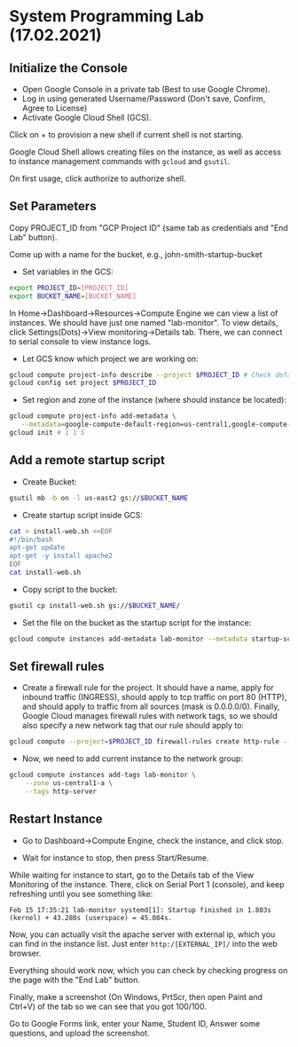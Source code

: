 
# System Programming Lab (17.02.2021)

## Initialize the Console

* Open Google Console in a private tab (Best to use Google Chrome).
* Log in using generated Username/Password (Don't save, Confirm, Agree to License)
* Activate Google Cloud Shell (GCS).

Click on + to provision a new shell if current shell is not starting.

Google Cloud Shell allows creating files on the instance, as well as access to instance management commands with `gcloud` and `gsutil`.

On first usage, click authorize to authorize shell.

## Set Parameters

Copy PROJECT_ID from "GCP Project ID" (same tab as credentials and "End Lab" button).

Come up with a name for the bucket, e.g., john-smith-startup-bucket

* Set variables in the GCS:
```sh
export PROJECT_ID=[PROJECT_ID]
export BUCKET_NAME=[BUCKET_NAME]
```

In Home->Dashboard->Resources->Compute Engine we can view a list of instances.
We should have just one named "lab-monitor". To view details, click Settings(Dots)->View monitoring->Details tab.
There, we can connect to serial console to view instance logs.

* Let GCS know which project we are working on:
```sh
gcloud compute project-info describe --project $PROJECT_ID # Check default-zone and default-region, should be us-central1-a
gcloud config set project $PROJECT_ID
```

* Set region and zone of the instance (where should instance be located):
```sh
gcloud compute project-info add-metadata \
   --metadata=google-compute-default-region=us-central1,google-compute-default-zone=us-central1-a
gcloud init # 1 1 5
```

## Add a remote startup script

* Create Bucket:
```sh
gsutil mb -b on -l us-east2 gs://$BUCKET_NAME
```

* Create startup script inside GCS:
```sh
cat > install-web.sh <<EOF
#!/bin/bash
apt-get update
apt-get -y install apache2
EOF
cat install-web.sh
```

* Copy script to the bucket:
```sh
gsutil cp install-web.sh gs://$BUCKET_NAME/
```

* Set the file on the bucket as the startup script for the instance:
```sh
gcloud compute instances add-metadata lab-monitor --metadata startup-script-url=gs://$BUCKET_NAME/install-web.sh
```

## Set firewall rules

* Create a firewall rule for the project. It should have a name, apply for inbound traffic (INGRESS), 
should apply to tcp traffic on port 80 (HTTP), and should apply to traffic from all sources (mask is 0.0.0.0/0).
Finally, Google Cloud manages firewall rules with network tags, so we should also specify a new network tag 
that our rule should apply to:
```sh
gcloud compute --project=$PROJECT_ID firewall-rules create http-rule --direction=INGRESS --priority=1000 --network=default --action=ALLOW --rules=tcp:80 --source-ranges=0.0.0.0/0 --target-tags=http-server
```

* Now, we need to add current instance to the network group:
```sh
gcloud compute instances add-tags lab-monitor \
    --zone us-central1-a \
    --tags http-server
```

## Restart Instance

* Go to Dashboard->Compute Engine, check the instance, and click stop.

* Wait for instance to stop, then press Start/Resume.

While waiting for instance to start, go to the Details tab of the View Monitoring of the instance. 
There, click on Serial Port 1 (console), and keep refreshing until you see something like:

`Feb 15 17:35:21 lab-monitor systemd[1]: Startup finished in 1.803s (kernel) + 43.280s (userspace) = 45.084s.`

Now, you can actually visit the apache server with external ip, which you can find in the instance list. 
Just enter `http:/[EXTERNAL_IP]/` into the web browser.

Everything should work now, which you can check by checking progress on the page with the "End Lab" button.

Finally, make a screenshot (On Windows, PrtScr, then open Paint and Ctrl+V) of the tab so we can see that you got 100/100.

Go to Google Forms link, enter your Name, Student ID, Answer some questions, and upload the screenshot.
